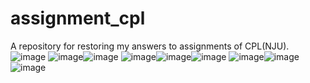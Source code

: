 # assignment_cpl
A repository for restoring my answers to assignments of CPL(NJU).
![image](https://github.com/lajoyazyh/assignment_cpl/assets/103721432/297a35f4-1cbd-41c7-9f26-8416772b1103)
![image](https://github.com/lajoyazyh/assignment_cpl/assets/103721432/948203fa-a333-479f-89fa-0335252633f8)![image](https://github.com/lajoyazyh/assignment_cpl/assets/103721432/07f796ad-846f-4d6d-a0a2-a379c43c99dc)
![image](https://github.com/lajoyazyh/assignment_cpl/assets/103721432/466e9358-7cdd-425f-ba7e-91c27eeea740)![image](https://github.com/lajoyazyh/assignment_cpl/assets/103721432/64e4180b-6e96-49b2-8b6f-f823a1fec191)![image](https://github.com/lajoyazyh/assignment_cpl/assets/103721432/879293c5-9970-4350-8656-94b318a232a0)
![image](https://github.com/lajoyazyh/assignment_cpl/assets/103721432/92ceaae0-3943-4c86-ba2d-cf11dcd13e58)![image](https://github.com/lajoyazyh/assignment_cpl/assets/103721432/0c006568-6dab-4004-a239-3e53b30b2c4d)![image](https://github.com/lajoyazyh/assignment_cpl/assets/103721432/68866aad-0a54-4465-a216-ed33bba6b5f3)





